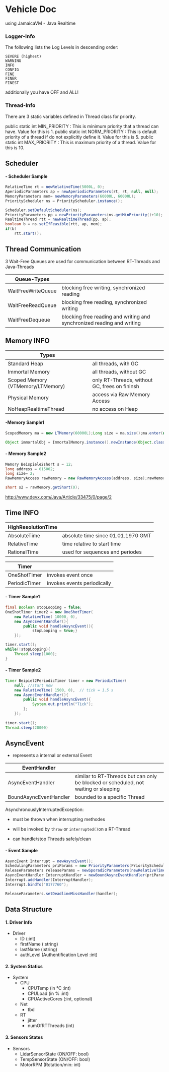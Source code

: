 # Vehicle Doc

using JamaicaVM - Java Realtime






### Logger-Info


The following lists the Log Levels in descending order:

    SEVERE (highest)
    WARNING
    INFO
    CONFIG
    FINE
    FINER
    FINEST

additionally you have OFF and ALL!


### Thread-Info

There are 3 static variables defined in Thread class for priority.

public static int MIN_PRIORITY		: 	This is minimum priority that a thread can have. Value for this is 1.
public static int NORM_PRIORITY		: 	This is default priority of a thread if do not explicitly define it. Value for this is 5.
public static int MAX_PRIORITY		: 	This is maximum priority of a thread. Value for this is 10.

## Scheduler

#### - Scheduler Sample

```java
RelativeTime rt = newRelativeTime(5000L, 0);
AperiodicParameters ap = newAperiodicParameters(rt, rt, null, null);
MemoryParameters mem= newMemoryParameters(60000L, 60000L);
PriorityScheduler ns = PriorityScheduler.instance();

Scheduler.setDefaultScheduler(ns);
PriorityParameters pp = newPriorityParameters(ns.getMinPriority()+10);
RealtimeThread rtt = newRealtimeThread(pp, ap);
boolean b = ns.setIfFeasible(rtt, ap, mem);
if(b)
    rtt.start();
```

## Thread Communication

3 Wait-Free Queues are used for communication between RT-Threads and Java-Threads

| Queue-Types        |                                                              |
| ------------------ | ------------------------------------------------------------ |
| WaitFreeWriteQueue | blocking free writing, synchronized reading                  |
| WaitFreeReadQueue  | blocking free reading, synchronized writing                  |
| WaitFreeDequeue    | blocking free reading and writing and synchronized reading and writing |



## Memory INFO

| Types                             |                                               |
| --------------------------------- | --------------------------------------------- |
| Standard Heap                     | all threads, with GC                          |
| Immortal Memory                   | all threads, without GC                       |
| Scoped Memory (VTMemory/LTMemory) | only RT-Threads, without GC, frees on fininsh |
| Physical Memory                   | access via Raw Memory Access                  |
| NoHeapRealtimeThread              | no access on Heap                             |

#### -Memory Sample1

```java
ScopedMemory ma = new LTMemory(60000L);Long size = ma.size();ma.enter(new Runnable(){public void run(){...}});

Object immortalObj = ImmortalMemory.instance().newInstance(Object.class);
```

#### - Memory Sample2

```java
Memory Beispiele2short s = 12;
long address = 015002;
long size= 2;
RawMemoryAccess rawMemory = new RawMemoryAccess(address, size);rawMemory.setShort(0, s);

short s2 = rawMemory.getShort(0);
```

http://www.devx.com/Java/Article/33475/0/page/2

## Time INFO

| HighResolutionTime |                                    |
| ------------------ | ---------------------------------- |
| AbsoluteTime       | absolute time since 01.01.1970 GMT |
| RelativeTime       | time relative to start time        |
| RationalTime       | used for sequences and periodes    |

| Timer         |                             |
| ------------- | --------------------------- |
| OneShotTimer  | invokes event once          |
| PeriodicTimer | invokes events periodically |

#### - Timer Sample1

```java
final Boolean stopLooping = false;
OneShotTimer timer2 = new OneShotTimer(
    new RelativeTime( 10000, 0), 
    new AsyncEventHandler(){
        public void handleAsyncEvent(){
            stopLooping = true;}
    });

timer.start();
while(!stopLooping){
    Thread.sleep(1000);
}
```

#### - Timer Sample2

```java
Timer Beipiel2PeriodicTimer timer = new PeriodicTimer(
    null, //start now
    new RelativeTime( 1500, 0),  // tick = 1.5 s
    new AsyncEventHandler(){
        public void handleAsyncEvent({
            System.out.println("Tick");
        };
	});
        
timer.start();
Thread.sleep(20000)
```



## AsyncEvent

- represents a internal or external Event

| EventHandler           |                                                              |
| ---------------------- | ------------------------------------------------------------ |
| AsyncEventHandler      | similar to RT-Threads but can only be blocked or scheduled, not waiting or sleeping |
| BoundAsyncEventHandler | bounded to a specific Thread                                 |

AsynchronouslyInterruptedException:

- must be thrown when interrupting methodes

- will be invoked by `throw` or `interrupted()`on a RT-Thread 

- can handle/stop Threads safely/clean

    

#### - Event Sample

```java
AsyncEvent Interrupt = newAsyncEvent();
SchedulingParameters priParams = new PriorityParameters(PriorityScheduler.instance().getMaxPriority());
ReleaseParameters releaseParams = newSporadicParameters(newRelativeTime(1,0));
AsyncEventHandler InterruptHandler = newBoundAsyncEventHandler(priParams, releaseParams, null, null, null, false, null);
Interrupt.addHandler(InterruptHandler);
Interrupt.bindTo("0177760");

ReleaseParameters.setDeadlineMissHandler(handler);
```



## Data Structure

#### 1. Driver Info
* Driver
  * ID                (:int)
  * firstName         (:string) 
  * lastName          (:string) 
  * authLevel         (Authentification Level :int) 

#### 2. System Statics
* System
  * CPU              
    * CPUTemp        (in °C :int)
    * CPULoad        (in  % :int)
    * CPUActiveCores (:int, optional)
  * Net
    * tbd
  * RT
    * jitter
    * numOfRTThreads (int)
#### 3. Sensors States
* Sensors
  * LidarSensorState (ON/OFF: bool)
  * TempSensorState  (ON/OFF: bool)
  * MotorRPM         (Rotation/min: int)
